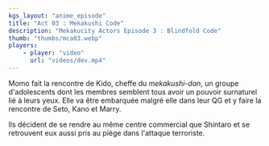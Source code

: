 ```yaml
---
kgs_layout: "anime_episode"
title: "Act 03 : Mekakushi Code"
description: "Mekakucity Actors Episode 3 : Blindfold Code"
thumb: "thumbs/mca03.webp"
players:
    - player: "video"
      url: "videos/dev.mp4"
---
```


Momo fait la rencontre de Kido, cheffe du _mekakushi-dan_, un groupe d'adolescents dont les membres semblent tous avoir un pouvoir surnaturel lié à leurs yeux. Elle va être embarquée malgré elle dans leur QG et y faire la rencontre de Seto, Kano et Marry.

Ils décident de se rendre au même centre commercial que Shintaro et se retrouvent eux aussi pris au piège dans l'attaque terroriste.
